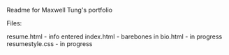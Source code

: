 Readme for Maxwell Tung's portfolio

Files:

resume.html - info entered
index.html - barebones in
bio.html - in progress
resumestyle.css - in progress
